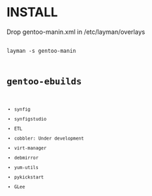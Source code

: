 INSTALL
=======
Drop gentoo-manin.xml in /etc/layman/overlays

<code>
layman -s gentoo-manin
<code>

gentoo-ebuilds
==============

* synfig
* synfigstudio
* ETL
* cobbler:
Under development
* virt-manager
* debmirror
* yum-utils
* pykickstart
* GLee
